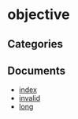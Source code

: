# objective

## Categories


## Documents
- [index](index.md)
- [invalid](invalid.md)
- [long](long.md)